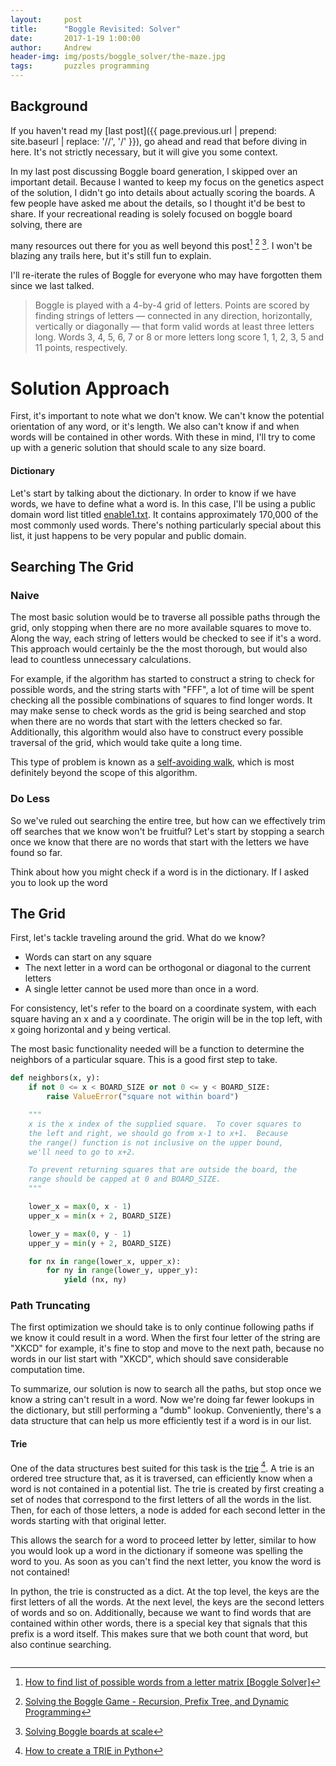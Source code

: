 ```yaml
---
layout:     post
title:      "Boggle Revisited: Solver"
date:       2017-1-19 1:00:00
author:     Andrew
header-img: img/posts/boggle_solver/the-maze.jpg
tags:       puzzles programming
---
```


## Background
If you haven't read my [last post]({{ page.previous.url | prepend: site.baseurl | replace: '//', '/' }}), go ahead and read that before diving in here.  It's not strictly necessary, but it will give you some context.

In my last post discussing Boggle board generation, I skipped over an important detail.  Because I wanted to keep my focus on the genetics aspect of the solution, I didn't go into details about actually scoring the boards.  A few people have asked me about the details, so I thought it'd be best to share.  If your recreational reading is solely focused on boggle board solving, there are
<!--break-->
many resources out there for you as well beyond this post[^blog1] [^blog2] [^blog3].  I won't be blazing any trails here, but it's still fun to explain.

I'll re-iterate the rules of Boggle for everyone who may have forgotten them since we last talked.

> Boggle is played with a 4-by-4 grid of letters. Points are scored by finding strings of letters — connected in any direction, horizontally, vertically or diagonally — that form valid words at least three letters long. Words 3, 4, 5, 6, 7 or 8 or more letters long score 1, 1, 2, 3, 5 and 11 points, respectively.

# Solution Approach
First, it's important to note what we don't know.  We can't know the potential orientation of any word, or it's length.  We also can't know if and when words will be contained in other words.  With these in mind, I'll try to come up with a generic solution that should scale to any size board.

#### Dictionary
Let's start by talking about the dictionary.  In order to know if we have words, we have to define what a word is.  In this case, I'll be using a public domain word list titled [enable1.txt](http://norvig.com/ngrams/enable1.txt).  It contains approximately 170,000 of the most commonly used words.  There's nothing particularly special about this list, it just happens to be very popular and public domain.


## Searching The Grid
### Naive
The most basic solution would be to traverse all possible paths through the grid, only stopping when there are no more available squares to move to.  Along the way, each string of letters would be checked to see if it's a word.  This approach would certainly be the the most thorough, but would also lead to countless unnecessary calculations.  

For example, if the algorithm has started to construct a string to check for possible words, and the string starts with "FFF", a lot of time will be spent checking all the possible combinations of squares to find longer words.  It may make sense to check words as the grid is being searched and stop when there are no words that start with the letters checked so far.  Additionally, this algorithm would also have to construct every possible traversal of the grid, which would take quite a long time.

This type of problem is known as a [self-avoiding walk](https://en.wikipedia.org/wiki/Self-avoiding_walk), which is most definitely beyond the scope of this algorithm.  


### Do Less
So we've ruled out searching the entire tree, but how can we effectively trim off searches that we know won't be fruitful?  Let's start by stopping a search once we know that there are no words that start with the letters we have found so far.

Think about how you might check if a word is in the dictionary.  If I asked you to look up the word


## The Grid
First, let's tackle traveling around the grid.  What do we know?
* Words can start on any square
* The next letter in a word can be orthogonal or diagonal to the current letters
* A single letter cannot be used more than once in a word.

For consistency, let's refer to the board on a coordinate system, with each square having an x and a y coordinate.  The origin will be in the top left, with x going horizontal and y being vertical.

The most basic functionality needed will be a function to determine the neighbors of a particular square.  This is a good first step to take.

~~~ python
def neighbors(x, y):
    if not 0 <= x < BOARD_SIZE or not 0 <= y < BOARD_SIZE:
        raise ValueError("square not within board")

    """
    x is the x index of the supplied square.  To cover squares to
    the left and right, we should go from x-1 to x+1.  Because
    the range() function is not inclusive on the upper bound,
    we'll need to go to x+2.

    To prevent returning squares that are outside the board, the
    range should be capped at 0 and BOARD_SIZE.
    """

    lower_x = max(0, x - 1)    
    upper_x = min(x + 2, BOARD_SIZE)

    lower_y = max(0, y - 1)
    upper_y = min(y + 2, BOARD_SIZE)

    for nx in range(lower_x, upper_x):
        for ny in range(lower_y, upper_y):
            yield (nx, ny)
~~~





### Path Truncating
The first optimization we should take is to only continue following paths if we know it could result in a word.  When the first four letter of the string are "XKCD" for example, it's fine to stop and move to the next path, because no words in our list start with "XKCD", which should save considerable computation time.

To summarize, our solution is now to search all the paths, but stop once we know a string can't result in a word.  Now we're doing far fewer lookups in the dictionary, but still performing a "dumb" lookup.  Conveniently, there's a data structure that can help us more efficiently test if a word is in our list.

#### Trie
One of the data structures best suited for this task is the [trie](https://en.wikipedia.org/wiki/Trie) [^trie_python].  A trie is an ordered tree structure that, as it is traversed, can efficiently know when a word is not contained in a potential list.  The trie is created by first creating a set of nodes that correspond to the first letters of all the words in the list.  Then, for each of those letters, a node is added for each second letter in the words starting with that original letter.  

This allows the search for a word to proceed letter by letter, similar to how you would look up a word in the dictionary if someone was spelling the word to you.  As soon as you can't find the next letter, you know the word is not contained!

In python, the trie is constructed as a dict.  At the top level, the keys are the first letters of all the words.  At the next level, the keys are the second letters of words and so on.  Additionally, because we want to find words that are contained within other words, there is a special key that signals that this prefix is a word itself.  This makes sure that we both count that word, but also continue searching.

~~~ python
~~~

[^trie_python]: [How to create a TRIE in Python](http://stackoverflow.com/questions/11015320/how-to-create-a-trie-in-python)
[^blog1]:[How to find list of possible words from a letter matrix [Boggle Solver]](http://stackoverflow.com/questions/746082/how-to-find-list-of-possible-words-from-a-letter-matrix-boggle-solver)
[^blog2]: [Solving the Boggle Game - Recursion, Prefix Tree, and Dynamic Programming](http://exceptional-code.blogspot.com/2012/02/solving-boggle-game-recursion-prefix.html)
[^blog3]: [Solving Boggle boards at scale](https://blog.niallconnaughton.com/2015/12/10/solving-boggle-boards-at-scale/)
